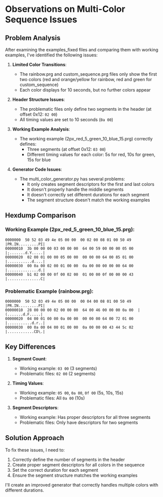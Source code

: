 # Observations on Multi-Color Sequence Issues

## Problem Analysis

After examining the examples_fixed files and comparing them with working examples, I've identified the following issues:

1. **Limited Color Transitions**: 
   - The rainbow.prg and custom_sequence.prg files only show the first two colors (red and orange/yellow for rainbow, red and green for custom_sequence)
   - Each color displays for 10 seconds, but no further colors appear

2. **Header Structure Issues**:
   - The problematic files only define two segments in the header (at offset 0x12: `02 00`)
   - All timing values are set to 10 seconds (`0a 00`)

3. **Working Example Analysis**:
   - The working example (2px_red_5_green_10_blue_15.prg) correctly defines:
     - Three segments (at offset 0x12: `03 00`)
     - Different timing values for each color: 5s for red, 10s for green, 15s for blue

4. **Generator Code Issues**:
   - The multi_color_generator.py has several problems:
     - It only creates segment descriptors for the first and last colors
     - It doesn't properly handle the middle segments
     - It doesn't correctly set different durations for each segment
     - The segment structure doesn't match the working examples

## Hexdump Comparison

### Working Example (2px_red_5_green_10_blue_15.prg):
```
0000000  50 52 03 49 4e 05 00 00  00 02 00 08 01 00 50 49  |PR.IN.........PI|
00000010  3b 00 00 00 03 00 00 00  64 00 59 00 00 00 05 00  |;.......d.Y.....|
00000020  02 00 01 00 00 05 00 00  00 00 00 64 00 85 01 00  |...........d....|
00000030  00 0a 00 02 00 01 00 00  0a 00 00 00 00 00 64 00  |..............d.|
00000040  b1 02 00 00 0f 00 02 00  01 00 00 0f 00 00 00 43  |...............C|
```

### Problematic Example (rainbow.prg):
```
0000000  50 52 03 49 4e 05 00 00  00 04 00 08 01 00 50 49  |PR.IN.........PI|
00000010  28 00 00 00 02 00 00 00  64 00 46 00 00 00 0a 00  |(.......d.F.....|
00000020  04 00 01 00 00 0a 00 00  00 00 00 64 00 72 01 00  |...........d.r..|
00000030  00 0a 00 04 00 01 00 00  0a 00 00 00 43 44 5c 02  |............CD\.|
```

## Key Differences

1. **Segment Count**: 
   - Working example: `03 00` (3 segments)
   - Problematic files: `02 00` (2 segments)

2. **Timing Values**:
   - Working example: `05 00`, `0a 00`, `0f 00` (5s, 10s, 15s)
   - Problematic files: All `0a 00` (10s)

3. **Segment Descriptors**:
   - Working example: Has proper descriptors for all three segments
   - Problematic files: Only have descriptors for two segments

## Solution Approach

To fix these issues, I need to:

1. Correctly define the number of segments in the header
2. Create proper segment descriptors for all colors in the sequence
3. Set the correct duration for each segment
4. Ensure the segment structure matches the working examples

I'll create an improved generator that correctly handles multiple colors with different durations.